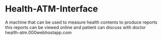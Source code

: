 # Health-ATM-Interface
A machine that can be used to measure health contents to produce reports this reports can be viewed online and patient can discuss with doctor
health-atm.000webhostapp.com
